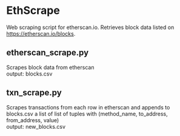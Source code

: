 # EthScrape
Web scraping script for etherscan.io. Retrieves block data listed on https://etherscan.io/blocks.

## etherscan_scrape.py
Scrapes block data from etherscan\
output: blocks.csv

## txn_scrape.py
Scrapes transactions from each row in etherscan and appends to blocks.csv a list of list of tuples with (method_name, to_address, from_address, value)\
output: new_blocks.csv
